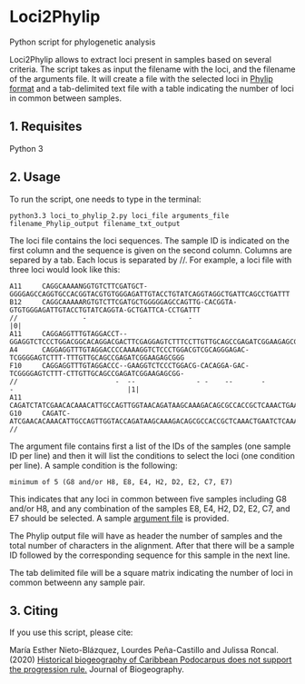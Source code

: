 # Loci2Phylip
Python script for phylogenetic analysis

Loci2Phylip allows to extract loci present in samples based on several criteria. The script takes as input the filename with the loci, and the filename of the arguments file. It will create a file with the selected loci in [Phylip format](http://scikit-bio.org/docs/0.2.3/generated/skbio.io.phylip.html#r168) and a tab-delimited text file with a table indicating the number of loci in common between samples.

## 1. Requisites

Python 3

## 2. Usage

To run the script, one needs to type in the terminal:

```
python3.3 loci_to_phylip_2.py loci_file arguments_file filename_Phylip_output filename_txt_output
```

The loci file contains the loci sequences. The sample ID is indicated on the first column and the sequence is given on the second column. Columns are separed by a tab. Each locus is separated by //. For example, a loci file with three loci would look like this:

```
A11     CAGGCAAAANGGTGTCTTCGATGCT-GGGGAGCCAGGTGCCACGGTACGTGTGGGAGATTGTACCTGTATCAGGTAGGCTGATTCAGCCTGATTT
B12     CAGGCAAAAARGTGTCTTCGATGCTGGGGGAGCCAGTTG-CACGGTA-GTGTGGGAGATTGTACCTGTATCAGGTA-GCTGATTCA-CCTGATTT
//                -                         -                                                          |0|
A11     CAGGAGGTTTGTAGGACCT--GGAGGTCTCCCTGGACGGCACAGGACGACTTCGAGGAGTCTTTCCTTGTTGCAGCCGAGATCGGAAGAGCGGG
A4      CAGGAGGTTTGTAGGACCCCAAAAGGTCTCCCTGGACGTCGCAGGGAGAC-TCGGGGAGTCTTT-TTTGTTGCAGCCGAGATCGGAAGAGCGGG
F10     CAGGAGGTTTGTAGGACCC--GAAGGTCTCCCTGGACG-CACAGGA-GAC-TCGGGGAGTCTTT-CTTGTTGCAGCCGAGATCGGAAGAGCGG-
//                        -  --               - -    --       -          -                            |1|
A11     CAGATCTATCGAACACAAACATTGCCAGTTGGTAACAGATAAGCAAAGACAGCGCCACCGCTCAAACTGAATCTCAAACTGAGCACGA
G10     CAGATC-ATCGAACACAAACATTGCCAGTTGGTACCAGATAAGCAAAGACAGCGCCACCGCTCAAACTGAATCTCAAACTGAGCACGA
//
```
The argument file contains first a list of the IDs of the samples (one sample ID per line) and then it will list the conditions to select the loci (one condition per line). A sample condition is the following:
```
minimum of 5 (G8 and/or H8, E8, E4, H2, D2, E2, C7, E7)
```
This indicates that any loci in common between five samples including G8 and/or H8, and any combination of the samples  E8, E4, H2, D2, E2, C7, and E7 should be selected. A sample [argument file](arguments.txt) is provided.

The Phylip output file will have as header the number of samples and the total number of characters in the alignment. After that there will be a sample ID followed by the corresponding sequence for this sample in the next line.

The tab delimited file will be a square matrix indicating the number of loci in common betweenn any sample pair.

## 3. Citing

If you use this script, please cite:

María Esther Nieto-Blázquez, Lourdes Peña-Castillo and Julissa Roncal. (2020) [Historical biogeography of Caribbean Podocarpus does not support the progression rule.]( https://doi.org/10.1111/jbi.14034) Journal of Biogeography.
